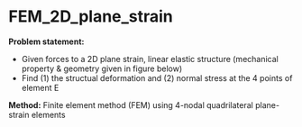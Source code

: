 # FEM_2D_plane_strain

**Problem statement:**
  - Given forces to a 2D plane strain, linear elastic structure (mechanical property & geometry given in figure below) 
  - Find (1) the structual deformation and (2) normal stress at the 4 points of element E

  

**Method:**
Finite element method (FEM) using 4-nodal quadrilateral plane-strain elements 
